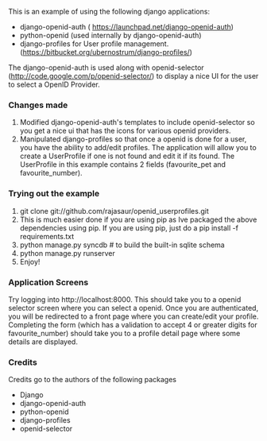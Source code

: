 This is an example of using the following django applications:

* django-openid-auth ( https://launchpad.net/django-openid-auth)
* python-openid (used internally by django-openid-auth) 
* django-profiles for User profile management. (https://bitbucket.org/ubernostrum/django-profiles/)

The django-openid-auth is used along with openid-selector (http://code.google.com/p/openid-selector/) to display a nice UI for the user to select a OpenID Provider.

### Changes made ###
1. Modified django-openid-auth's templates to include openid-selector so you get a nice ui that has the icons for various openid providers.
2. Manipulated django-profiles so that once a openid is done for a user, you have the ability to add/edit profiles. The application will allow you to create a UserProfile if one is not found and edit it if its found. The UserProfile in this example contains 2 fields (favourite_pet and favourite_number).

### Trying out the example ###

1. git clone git://github.com/rajasaur/openid_userprofiles.git
2. This is much easier done if you are using pip as Ive packaged the above dependencies using pip. If you are using pip, just do a
    pip install -f requirements.txt
3. python manage.py syncdb # to build the built-in sqlite schema
4. python manage.py runserver
5. Enjoy!

### Application Screens ###
Try logging into http://localhost:8000. This should take you to a openid selector screen where you can select a openid. Once you are authenticated, you will be redirected to a front page where you can create/edit your profile. Completing the form (which has a validation to accept 4 or greater digits for favourite_number) should take you to a profile detail page where some details are displayed.

### Credits ###

Credits go to the authors of the following packages

* Django
* django-openid-auth
* python-openid
* django-profiles
* openid-selector
